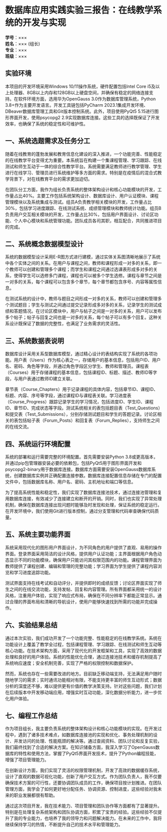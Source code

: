 # 数据库应用实践实验三报告：在线教学系统的开发与实现

**学号**：×××  
**姓名**：××× (组长)  
**专业**：×××  
**班级**：×××

## 实验环境

本项目的开发环境采用Windows 10/11操作系统，硬件配置包括Intel Core i5及以上处理器、8GB以上内存和128GB以上硬盘空间，并确保有稳定的网络连接支持。在软件环境方面，选用华为OpenGauss 3.0作为数据库管理系统，Python 3.8+作为主要开发语言。开发工具链包括PyCharm 2023.1集成开发环境、DBeaver数据库管理工具和Git版本控制系统。此外，项目使用PyQt5 5.15进行图形界面开发，使用psycopg2 2.9实现数据库连接。这些工具的选择既保证了开发效率，也确保了系统的稳定性和可维护性。

## 一、系统选题需求及任务分工

随着在线教育的蓬勃发展和教育信息化建设的深入推进，一个功能完善、性能稳定的在线教学平台变得尤为重要。本系统旨在构建一个集课程管理、学习跟踪、在线测试和师生互动于一体的综合性教学平台。系统需要满足教师进行教学管理、学生进行在线学习、管理员进行系统维护等多方面的需求。特别是在疫情后的混合式教学背景下，对在线教育平台的需求更加迫切。

在团队分工方面，我作为组长负责系统的整体架构设计和核心功能模块的开发，工作量占比40%。主要工作包括系统架构设计、数据库设计、用户认证模块、课程管理模块以及系统集成与测试。组员A负责教学相关模块的开发，工作量占比30%，包括学习进度跟踪、在线测试系统、成绩管理模块和教师统计功能。组员B负责用户交互相关模块的开发，工作量占比30%，包括用户界面设计、讨论区功能、个人中心模块和系统管理功能。团队成员各司其职，相互配合，共同推进项目的完成。

## 二、系统概念数据模型设计

系统的数据模型设计采用E-R图方式进行建模，通过实体关系图清晰地展示了系统中各个实体之间的关系。在用户与课程之间，教师和课程形成一对多的关系，即一个教师可以创建和管理多个课程；而学生和课程之间通过选课表形成多对多的关系，使得学生可以选修多门课程，课程也可以被多个学生选修。课程与章节之间是一对多的关系，每个课程可以包含多个章节，每个章节都包含序号、内容等属性信息。

在测试系统的设计中，教师与题目之间形成一对多的关系，教师可以创建和管理多个测试题目；学生与测试之间通过提交记录形成多对多的关系，记录学生的测试成绩和答题情况。在讨论区模块中，用户与帖子之间是一对多的关系，用户可以发布多个帖子；帖子与回复之间也是一对多的关系，每个帖子可以有多个回复。这种关系设计既保证了数据的完整性，也满足了业务需求的灵活性。

## 三、系统数据表说明

数据库设计采用关系型数据库模型，通过精心设计的表结构实现了系统的各项功能。用户表（Users）作为核心表之一，存储用户的基本信息，包括用户ID、用户名、密码、角色等字段，并通过角色字段区分学生、教师和管理员。课程表（Courses）用于存储课程的基本信息，包括课程ID、标题、描述、教师ID等字段，与用户表通过教师ID建立关联。

章节表（Course_Chapters）用于记录课程的具体内容，包括章节ID、课程ID、标题、内容、序号等字段，通过课程ID与课程表关联。学习进度表（Course_Progress）跟踪记录学生的学习情况，包括进度ID、学生ID、课程ID、章节ID、完成状态等字段。测试系统相关的表包括题目表（Test_Questions）和提交表（Test_Submissions），分别存储测试题目和学生的答题记录。讨论区相关的表包括帖子表（Forum_Posts）和回复表（Forum_Replies），支持师生之间的在线交流。

## 四、系统运行环境配置

系统的部署和运行需要完整的环境配置。首先需要安装Python 3.8或更高版本，并通过pip包管理器安装必要的依赖包，包括PyQt5用于图形界面开发和psycopg2-binary用于数据库连接。数据库方面需要安装OpenGauss数据库系统，创建数据库实例并正确配置连接参数。数据库连接配置信息存储在专门的配置文件中，包括数据库名称、用户名、密码、主机地址和端口等信息。

为了提高系统性能和稳定性，我们实现了数据库连接池技术，通过连接池管理和复用数据库连接，有效减少了连接建立和断开的开销。同时，我们也实现了异常处理机制，确保在数据库连接出现问题时能够及时发现和处理，保证系统的稳定运行。在开发环境中，我们使用Git进行版本控制，通过分支管理和代码审查确保代码质量。

## 五、系统主要功能界面

系统采用现代化的图形用户界面设计，为不同角色的用户提供了直观、易用的操作界面。登录界面采用简洁的设计风格，提供用户认证功能；主界面根据用户角色动态显示不同的功能模块，确保用户只能访问其权限范围内的功能。课程管理界面为教师提供了课程创建、编辑和管理的完整功能；学习界面为学生提供了课程内容浏览和学习进度追踪功能。

测试界面支持在线考试和自动评分，并提供即时的成绩反馈；讨论区界面实现了师生之间的在线交流功能，支持发帖、回复和内容管理。所有界面都采用统一的设计风格，注重用户体验，实现了响应式布局，确保在不同分辨率下都能正常显示。通过合理的界面布局和清晰的导航设计，使用户能够快速找到所需的功能并完成操作。

## 六、实验结果总结

通过本次实验，我们成功开发了一个功能完整、性能稳定的在线教学系统。系统在功能设计上覆盖了教学全过程，包括课程管理、学习跟踪、在线测试和师生互动等核心功能。在技术架构方面，采用了现代化的开发框架和工具，实现了高效的数据处理和良好的用户体验。系统的性能优化合理，通过连接池技术和缓存机制提高了系统响应速度；安全机制完善，实现了严格的权限控制和数据保护。

然而，系统也存在一些需要改进的地方。目前缺乏移动端支持，无法满足用户随时随地学习的需求；实时通讯功能相对有限，不能支持更丰富的师生互动形式；数据分析的深度还不够，难以提供更有价值的教学决策支持。针对这些问题，我们计划在后续版本中开发移动端应用，增强实时互动功能，深化数据分析能力，进一步优化用户体验。

## 七、编程工作总结

作为项目组长，我主要负责系统的整体架构设计和核心功能模块的实现。在开发过程中，遇到了诸多技术难点，如数据库连接池的实现和优化、事务处理机制的设计、并发访问的处理、性能瓶颈的解决等。通过查阅资料、团队讨论和反复实验，我们最终找到了合适的解决方案。在知识储备方面，我深入学习了OpenGauss数据库的特性和使用方法，掌握了PyQt5界面开发技术，提升了Python编程技能，增强了项目管理能力。

在创新设计方面，我们实现了灵活的权限管理机制，开发了高效的数据缓存系统，设计了直观的数据可视化功能，创新了用户交互方式。作为团队负责人，我不仅要确保技术方案的可行性，还要协调团队成员的工作，确保项目按计划推进。在团队管理方面，我学会了如何更好地分配任务、协调资源、控制进度，这些经验对我未来的职业发展都很有帮助。

通过这次项目开发，我在技术能力、项目管理和团队协作等方面都有了显著提升。特别是在处理复杂系统架构和团队协调方面，积累了宝贵的经验。这些经验不仅提升了我的专业能力，也培养了我的领导力和问题解决能力。在未来的工作中，我将继续保持学习的热情，不断提升自己的技术水平和管理能力。 